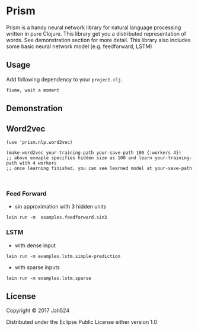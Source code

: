 # Prism

Prism is a handy neural network library for natural language processing written in pure Clojure.
This library get you a distributed representation of words.
See demonstration section for more detail.
This library also includes some basic neural network model (e.g. feedforward, LSTM)

## Usage

Add following dependency to your `project.clj`.

```
fixme, wait a moment
```

## Demonstration

## Word2vec

```
(use 'prism.nlp.word2vec)

(make-word2vec your-training-path your-save-path 100 {:workers 4})
;; above exmaple specifies hidden size as 100 and learn your-training-path with 4 workers
;; once learning finished, you can see learned model at your-save-path



```

### Feed Forward

- sin approximation with 3 hidden units

`lein run -m  examples.feedforward.sin3`

### LSTM

- with dense input

`lein run -m examples.lstm.simple-prediction`

- with sparse inputs

`lein run -m examples.lstm.sparse`

## License

Copyright © 2017 Jah524

Distributed under the Eclipse Public License either version 1.0

